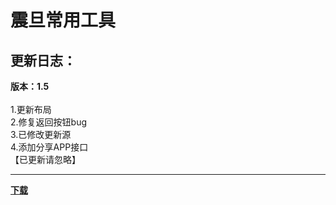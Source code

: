 # 震旦常用工具
## 更新日志：
**版本：1.5**<br>
<br>
1.更新布局<br>
2.修复返回按钮bug<br>
3.已修改更新源<br>
4.添加分享APP接口<br>
【已更新请忽略】
<br>
___
**[下载](https://github.com/letian14/Zone/raw/master/震旦常用工具_1.5.apk)**
